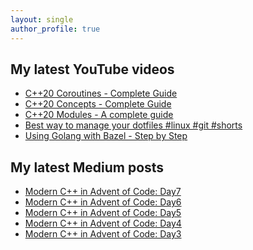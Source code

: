 ```yaml
---
layout: single
author_profile: true
---
```


## My latest YouTube videos

<!--START_SECTION:youtube-->
* [C++20 Coroutines - Complete Guide](https:&#x2F;&#x2F;www.youtube.com&#x2F;watch?v&#x3D;w-dmOHhBX9o)
* [C++20 Concepts  - Complete Guide](https:&#x2F;&#x2F;www.youtube.com&#x2F;watch?v&#x3D;1So7onMFxJM)
* [C++20 Modules - A complete guide](https:&#x2F;&#x2F;www.youtube.com&#x2F;watch?v&#x3D;WRCwciJ5MTE)
* [Best way to manage your dotfiles #linux #git #shorts](https:&#x2F;&#x2F;www.youtube.com&#x2F;watch?v&#x3D;LHrB4TcU1JM)
* [Using Golang with Bazel - Step by Step](https:&#x2F;&#x2F;www.youtube.com&#x2F;watch?v&#x3D;mXLrk0ipwz4)
<!--END_SECTION:youtube-->

## My latest Medium posts

<!--START_SECTION:medium-->
* [Modern C++ in Advent of Code: Day7](https:&#x2F;&#x2F;itnext.io&#x2F;modern-c-in-advent-of-code-day7-39b74e4375a5?source&#x3D;rss-1e1de1006a93------2)
* [Modern C++ in Advent of Code: Day6](https:&#x2F;&#x2F;itnext.io&#x2F;modern-c-in-advent-of-code-day6-aca753568b8c?source&#x3D;rss-1e1de1006a93------2)
* [Modern C++ in Advent of Code: Day5](https:&#x2F;&#x2F;itnext.io&#x2F;modern-c-in-advent-of-code-day5-4777e4037869?source&#x3D;rss-1e1de1006a93------2)
* [Modern C++ in Advent of Code: Day4](https:&#x2F;&#x2F;itnext.io&#x2F;modern-c-in-advent-of-code-day4-14bee3fd1609?source&#x3D;rss-1e1de1006a93------2)
* [Modern C++ in Advent of Code: Day3](https:&#x2F;&#x2F;itnext.io&#x2F;modern-c-in-advent-of-code-day3-4a105922b5d0?source&#x3D;rss-1e1de1006a93------2)
<!--END_SECTION:medium-->